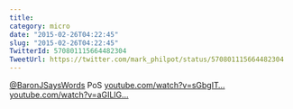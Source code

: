 ```yaml
---
title: 
category: micro
date: "2015-02-26T04:22:45"
slug: "2015-02-26T04:22:45"
TwitterId: 570801115664482304
TweetUrl: https://twitter.com/mark_philpot/status/570801115664482304
---
```


[@BaronJSaysWords](https://twitter.com/BaronJSaysWords) PoS
[youtube.com/watch?v=sGbgIT…](https://www.youtube.com/watch?v=sGbgITz_KVY)
[youtube.com/watch?v=aGILlG…](https://www.youtube.com/watch?v=aGILlGzW1Jc)
